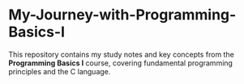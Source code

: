 # My-Journey-with-Programming-Basics-I
This repository contains my study notes and key concepts from the **Programming Basics I** course, covering fundamental programming principles and the C language.
